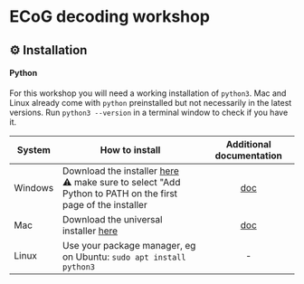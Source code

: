 # ECoG decoding workshop

## ⚙️ Installation

#### Python

For this workshop you will need a working installation of `python3`.
Mac and Linux already come with `python` preinstalled but not necessarily in the latest versions. Run `python3 --version` in a terminal window to check if you have it.

| System | How to install | Additional documentation |
| ---   |  --- | :---: |
| Windows | Download the installer [here](https://www.python.org/ftp/python/3.12.2/python-3.12.2-amd64.exe) <br/> ⚠️ make sure to select "Add Python to PATH on the first page of the installer| [doc](https://docs.python.org/3/using/windows.html) |
| Mac | Download the universal installer [here](https://www.python.org/ftp/python/3.12.2/python-3.12.2-macos11.pkg) | [doc](https://docs.python.org/3/using/mac.html) |
| Linux | Use your package manager, eg on Ubuntu: `sudo apt install python3` | - |
